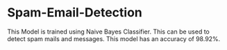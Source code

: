 # Spam-Email-Detection
This Model is trained using Naive Bayes Classifier.
This can be used to detect spam mails and messages.
This model has an accuracy of 98.92%.
